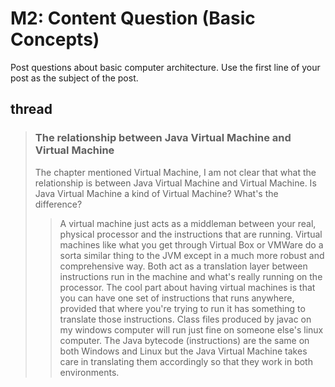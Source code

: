 # M2: Content Question (Basic Concepts)

Post questions about basic computer architecture. Use the first line of your post as the subject of the post.

## thread

<blockquote>
<h3>The relationship between Java Virtual Machine and Virtual Machine</h3>

The chapter mentioned Virtual Machine, I am not clear that what the relationship is between Java Virtual Machine and Virtual Machine. Is Java Virtual Machine a kind of Virtual Machine? What's the difference?
   <blockquote>
   A virtual machine just acts as a middleman between your real, physical processor and the instructions that are running. Virtual machines like what you get through Virtual Box or VMWare do a sorta similar thing to the JVM except in a much more robust and comprehensive way. Both act as a translation layer between instructions run in the machine and what's really running on the processor. The cool part about having virtual machines is that you can have one set of instructions that runs anywhere, provided that where you're trying to run it has something to translate those instructions. Class files produced by javac on my windows computer will run just fine on someone else's linux computer. The Java bytecode (instructions) are the same on both Windows and Linux but the Java Virtual Machine takes care in translating them accordingly so that they work in both environments.
   </blockquote>
</blockquote>
